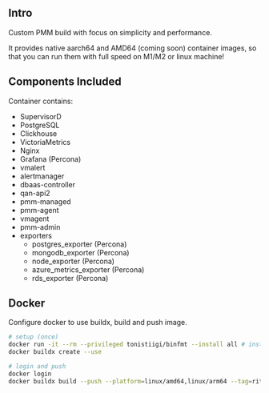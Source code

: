 ## Intro

Custom PMM build with focus on simplicity and performance.

It provides native aarch64 and AMD64 (coming soon) container images, so that you can run them with full speed on M1/M2 or linux machine! 

## Components Included

Container contains:
 - SupervisorD
 - PostgreSQL
 - Clickhouse
 - VictoriaMetrics
 - Nginx
 - Grafana (Percona)
 - vmalert
 - alertmanager
 - dbaas-controller
 - qan-api2
 - pmm-managed
 - pmm-agent
 - vmagent
 - pmm-admin
 - exporters
   - postgres_exporter (Percona)
   - mongodb_exporter (Percona)
   - node_exporter (Percona)
   - azure_metrics_exporter (Percona)
   - rds_exporter (Percona)

## Docker 

Configure docker to use buildx, build and push image.

```bash
# setup (once)
docker run -it --rm --privileged tonistiigi/binfmt --install all # installs qemu emulators
docker buildx create --use

# login and push
docker login
docker buildx build --push --platform=linux/amd64,linux/arm64 --tag=ritbl/pmm-x:0.0.1 .
```
